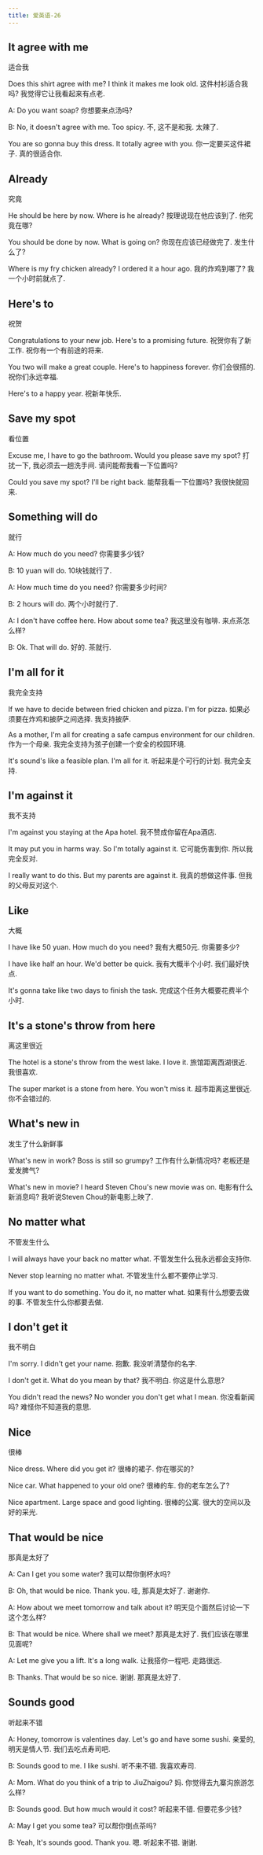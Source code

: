 ```yaml
---
title: 爱英语-26
---
```


## It agree with me
适合我

Does this shirt agree with me? I think it makes me look old.
这件村衫适合我吗? 我觉得它让我看起来有点老.

A: Do you want soap?
你想要来点汤吗?

B: No, it doesn't agree with me. Too spicy.
不, 这不是和我. 太辣了.

You are so gonna buy this dress. It totally agree with you.
你一定要买这件裙子. 真的很适合你.

## Already
究竟

He should be here by now. Where is he already?
按理说现在他应该到了. 他究竟在哪?

You should be done by now. What is going on?
你现在应该已经做完了. 发生什么了?

Where is my fry chicken already? I ordered it a hour ago.
我的炸鸡到哪了? 我一个小时前就点了.

## Here's to
祝贺

Congratulations to your new job. Here's to a promising future.
祝贺你有了新工作. 祝你有一个有前途的将来.

You two will make a great couple. Here's to happiness forever.
你们会很搭的. 祝你们永远幸福.

Here's to a happy year.
祝新年快乐.

## Save my spot
看位置

Excuse me, I have to go the bathroom. Would you please save my spot?
打扰一下, 我必须去一趟洗手间. 请问能帮我看一下位置吗?

Could you save my spot? I'll be right back.
能帮我看一下位置吗? 我很快就回来.

## Something will do
就行

A: How much do you need?
你需要多少钱?

B: 10 yuan will do.
10块钱就行了.

A: How much time do you need?
你需要多少时间?

B: 2 hours will do.
两个小时就行了.

A: I don't have coffee here. How about some tea?
我这里没有咖啡. 来点茶怎么样?

B: Ok. That will do.
好的. 茶就行.

## I'm all for it
我完全支持

If we have to decide between fried chicken and pizza. I'm for pizza.
如果必须要在炸鸡和披萨之间选择. 我支持披萨.

As a mother, I'm all for creating a safe campus environment for our children.
作为一个母亲. 我完全支持为孩子创建一个安全的校园环境.

It's sound's like a feasible plan. I'm all for it.
听起来是个可行的计划. 我完全支持.

## I'm against it
我不支持

I'm against you staying at the Apa hotel.
我不赞成你留在Apa酒店.

It may put you in harms way. So I'm totally against it.
它可能伤害到你. 所以我完全反对.

I really want to do this. But my parents are against it.
我真的想做这件事. 但我的父母反对这个.

## Like
大概

I have like 50 yuan. How much do you need?
我有大概50元. 你需要多少?

I have like half an hour. We'd better be quick.
我有大概半个小时. 我们最好快点.

It's gonna take like two days to finish the task.
完成这个任务大概要花费半个小时.

## It's a stone's throw from here
离这里很近

The hotel is a stone's throw from the west lake. I love it.
旅馆距离西湖很近. 我很喜欢.

The super market is a stone from here. You won't miss it.
超市距离这里很近. 你不会错过的.

## What's new in
发生了什么新鲜事

What's new in work? Boss is still so grumpy?
工作有什么新情况吗? 老板还是爱发脾气?

What's new in movie? I heard Steven Chou's new movie was on.
电影有什么新消息吗? 我听说Steven Chou的新电影上映了.

## No matter what
不管发生什么

I will always have your back no matter what.
不管发生什么我永远都会支持你.

Never stop learning no matter what.
不管发生什么都不要停止学习.

If you want to do something. You do it, no matter what.
如果有什么想要去做的事. 不管发生什么你都要去做.

## I don't get it
我不明白

I'm sorry. I didn't get your name.
抱歉. 我没听清楚你的名字.

I don't get it. What do you mean by that?
我不明白. 你这是什么意思?

You didn't read the news? No wonder you don't get what I mean.
你没看新闻吗? 难怪你不知道我的意思.

## Nice
很棒

Nice dress. Where did you get it?
很棒的裙子. 你在哪买的?

Nice car. What happened to your old one?
很棒的车. 你的老车怎么了?

Nice apartment. Large space and good lighting.
很棒的公寓. 很大的空间以及好的采光.

## That would be nice
那真是太好了

A: Can I get you some water?
我可以帮你倒杯水吗?

B: Oh, that would be nice. Thank you.
哇, 那真是太好了. 谢谢你.

A: How about we meet tomorrow and talk about it?
明天见个面然后讨论一下这个怎么样?

B: That would be nice. Where shall we meet?
那真是太好了. 我们应该在哪里见面呢?

A: Let me give you a lift. It's a long walk.
让我搭你一程吧. 走路很远.

B: Thanks. That would be so nice.
谢谢. 那真是太好了.

## Sounds good
听起来不错

A: Honey, tomorrow is valentines day. Let's go and have some sushi.
亲爱的, 明天是情人节. 我们去吃点寿司吧.

B: Sounds good to me. I like sushi.
听不来不错. 我喜欢寿司.

A: Mom. What do you think of a trip to JiuZhaigou?
妈. 你觉得去九寨沟旅游怎么样?

B: Sounds good. But how much would it cost?
听起来不错. 但要花多少钱?

A: May I get you some tea?
可以帮你倒点茶吗?

B: Yeah, It's sounds good. Thank you.
嗯. 听起来不错. 谢谢.

